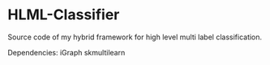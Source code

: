 # HLML-Classifier
Source code of my hybrid framework for high level multi label classification.

Dependencies:
iGraph
skmultilearn

